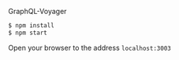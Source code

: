 GraphQL-Voyager

```sh
$ npm install
$ npm start
```

Open your browser to the address `localhost:3003`
